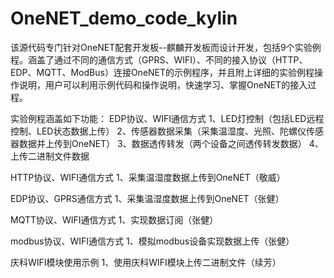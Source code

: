 # OneNET_demo_code_kylin
该源代码专门针对OneNET配套开发板--麒麟开发板而设计开发，包括9个实验例程。涵盖了通过不同的通信方式（GPRS、WIFI）、不同的接入协议（HTTP、EDP、MQTT、ModBus）连接OneNET的示例程序，并且附上详细的实验例程操作说明，用户可以利用示例代码和操作说明，快速学习、掌握OneNET的接入过程。

实验例程涵盖如下功能：
EDP协议、WIFI通信方式
1、LED灯控制（包括LED远程控制、LED状态数据上传）
2、传感器数据采集（采集温湿度、光照、陀螺仪传感器数据并上传到OneNET）
3、数据透传转发（两个设备之间透传转发数据）
4、上传二进制文件数据

HTTP协议、WIFI通信方式
1、采集温湿度数据上传到OneNET（敬威）

EDP协议、GPRS通信方式
1、采集温湿度数据上传到OneNET（张健）

MQTT协议、WIFI通信方式
1、实现数据订阅（张健）

modbus协议、WIFI通信方式
1、模拟modbus设备实现数据上传（张健）

庆科WIFI模块使用示例
1、使用庆科WIFI模块上传二进制文件（续芳）

